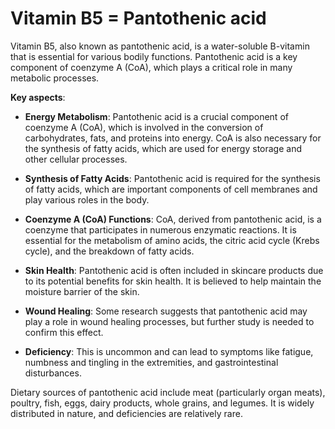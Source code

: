 # Vitamin B5 = Pantothenic acid

Vitamin B5, also known as pantothenic acid, is a water-soluble B-vitamin that is essential for various bodily functions. Pantothenic acid is a key component of coenzyme A (CoA), which plays a critical role in many metabolic processes. 

**Key aspects**:

* **Energy Metabolism**: Pantothenic acid is a crucial component of coenzyme A (CoA), which is involved in the conversion of carbohydrates, fats, and proteins into energy. CoA is also necessary for the synthesis of fatty acids, which are used for energy storage and other cellular processes.

* **Synthesis of Fatty Acids**: Pantothenic acid is required for the synthesis of fatty acids, which are important components of cell membranes and play various roles in the body.

* **Coenzyme A (CoA) Functions**: CoA, derived from pantothenic acid, is a coenzyme that participates in numerous enzymatic reactions. It is essential for the metabolism of amino acids, the citric acid cycle (Krebs cycle), and the breakdown of fatty acids.

* **Skin Health**: Pantothenic acid is often included in skincare products due to its potential benefits for skin health. It is believed to help maintain the moisture barrier of the skin.

* **Wound Healing**: Some research suggests that pantothenic acid may play a role in wound healing processes, but further study is needed to confirm this effect.

* **Deficiency**: This is uncommon and can lead to symptoms like fatigue, numbness and tingling in the extremities, and gastrointestinal disturbances.

Dietary sources of pantothenic acid include meat (particularly organ meats), poultry, fish, eggs, dairy products, whole grains, and legumes. It is widely distributed in nature, and deficiencies are relatively rare.

